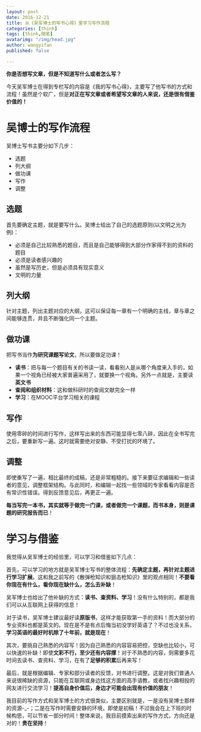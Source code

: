 ```yaml
---
layout: post
date: 2016-12-21
title: 从《吴军博士的写书心得》里学习写作流程
categories: [think]
tags: [think,随笔]
avatarimg: "/img/head.jpg"
author: wangyifan
published: false

---
```


**你是否想写文章，但是不知道写什么或者怎么写？**

今天吴军博士在得到专栏写的内容是《我的写书心得》，主要写了他写书的方式和流程！虽然是个软广，但是**对正在写文章或者希望写文章的人来说，还是很有借鉴价值的！**

# 吴博士的写作流程

吴博士写书主要分如下几步：

- 选题
- 列大纲
- 做功课
- 写作
- 调整

## 选题

首先要确定主题，就是要写什么。吴博士给出了自己的选题原则(以文明之光为例)：

- 必须是自己比较熟悉的题目，而且是自己能够得到大部分作家得不到的资料的题目
- 必须是读者感兴趣的
- 虽然是写历史，但是必须具有现实意义
- 文明的力量

## 列大纲

针对主题，列出主题对应的大纲，这可以保证每一章有一个明确的主线，章与章之间能够连贯，并且不断强化同一个主题。

## 做功课

把写书当作**为研究课题写论文**，所以要做足功课！

- **读书**：把与每一个题目有关的书读一读，看看别人是从哪个角度来入手的，如果一个视角已经被大家普遍采用了，就要换一个视角。另外一点就是，主要读**英文书**
- **查阅和组织材料**：这和做科研时的查阅文献完全一样
- **学习**：在MOOC平台学习相关的课程

## 写作

使用零碎的时间进行写作，这样写出来的东西可能显得七零八碎，因此在全书写完之后，要重新写一遍。这时就需要绝对安静、不受打扰的环境了。

## 调整

即使重写了一遍，相比最终的成稿，还是非常粗糙的。接下来要征求编辑和一些读者的意见，调整框架结构。与此同时，和编辑一起找一些领域的专家看看内容是否有常识性错误。得到反馈意见后，再更正一遍。

**每当写完一本书，其实就等于做完一门课，或者做完一个课题，而书本身，则是课题的研究报告而已**！

# 学习与借鉴

我觉得从吴军博士的经验里，可以学习和借鉴如下几点：

首先，可以学习的地方就是吴军博士写书的整体流程：**先确定主题，再针对主题进行学习扩展**。这和我之前写的《散弹枪知识和狙击枪知识》里的观点相同！**不要看你现在有什么，看你现在缺什么，怎么去补缺**！

吴军博士也给出了他补缺的方式：**读书、查资料、学习**！没有什么特别的，都是我们可以从互联网上获得的信息！

对于读书，吴军博士建议最好读**原版书**，这样才能获取第一手的资料！而大部分的专业资料也都是英文的。现在是不是有点后悔当初没学好英语了？不过也没关系，**学习英语的最好时机除了十年前，就是现在**！

其次，要挑自己熟悉的内容写！因为自己熟悉的内容容易把控，空缺也比较小，可以快速的补缺！即使**文彩不行，至少还有内容撑**！对于不熟悉的内容，则需要多花时间去读书、查资料、学习，在有了**足够的积累**后再来写！

最后，就是根据编辑、专家和部分读者的反馈，对书进行调整。这是对我们普通人来说很稀缺的资源，只能在互联网或身边找这方面的高手请教，或者找兴趣相投的网友进行交流学习！**提高自身价值后，身边才可能会出现有价值的朋友**！

我目前的写作方式和吴军博士的方式很类似，主要区别就是，一是没有吴博士那样的资源-\_-；二是在写作时需要安静的环境，即使是初稿！不过我会在上下班的时候构思，可以节省一部分时间！整体来说，我目前摸索出来的写作方式，方向还是对的！**贵在坚持**！

